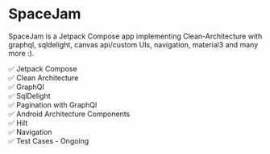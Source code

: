 # SpaceJam
SpaceJam is a Jetpack Compose app implementing Clean-Architecture with graphql, sqldelight, canvas api/custom UIs, navigation, material3 and many more :).

 :white_check_mark: Jetpack Compose  <br />
 :white_check_mark: Clean Architecture  <br />
 :white_check_mark: GraphQl  <br />
 :white_check_mark: SqlDelight <br />
 :white_check_mark: Pagination with GraphQl  <br />
 :white_check_mark: Android Architecture Components  <br />
 :white_check_mark: Hilt <br />
 :white_check_mark: Navigation  <br />
 :white_check_mark: Test Cases - Ongoing  <br />

